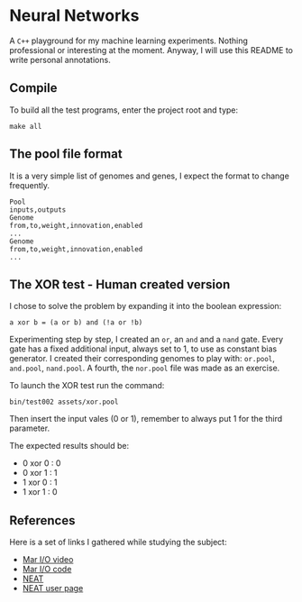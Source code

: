 # Neural Networks

A `C++` playground for my machine learning experiments. Nothing professional or interesting at the moment. Anyway, I will use this README to write personal annotations.

## Compile

To build all the test programs, enter the project root and type:

```
make all
```

## The pool file format

It is a very simple list of genomes and genes, I expect the format to change frequently.

```
Pool
inputs,outputs
Genome
from,to,weight,innovation,enabled
...
Genome
from,to,weight,innovation,enabled
...
```

## The XOR test - Human created version

I chose to solve the problem by expanding it into the boolean expression:

```
a xor b = (a or b) and (!a or !b)
```

Experimenting step by step, I created an `or`, an `and` and a `nand` gate. Every gate has a fixed additional input, always set to 1, to use as constant bias generator. I created their corresponding genomes to play with: `or.pool`, `and.pool`, `nand.pool`. A fourth, the `nor.pool` file was made as an exercise.

To launch the XOR test run the command:

```
bin/test002 assets/xor.pool
```

Then insert the input vales (0 or 1), remember to always put 1 for the third parameter.

The expected results should be:

* 0 xor 0 : 0
* 0 xor 1 : 1
* 1 xor 0 : 1
* 1 xor 1 : 0

## References

Here is a set of links I gathered while studying the subject:

* [Mar I/O video](https://www.youtube.com/watch?v=qv6UVOQ0F44)
* [Mar I/O code](http://pastebin.com/ZZmSNaHX)
* [NEAT](http://nn.cs.utexas.edu/downloads/papers/stanley.ec02.pdf)
* [NEAT user page](https://www.cs.ucf.edu/~kstanley/neat.html)
